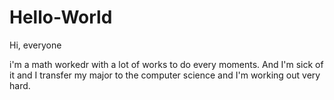 # Hello-World

Hi, everyone

i'm a math workedr with a lot of works to do every moments.
And I'm sick of it and I transfer my major to the computer science and I'm working out very hard.
